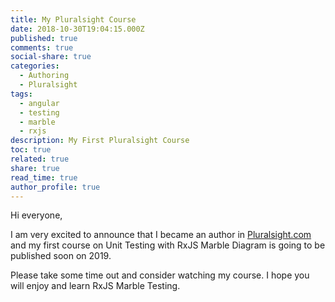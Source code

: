 ```yaml
---
title: My Pluralsight Course
date: 2018-10-30T19:04:15.000Z
published: true
comments: true
social-share: true
categories:
  - Authoring
  - Pluralsight
tags:
  - angular
  - testing
  - marble
  - rxjs
description: My First Pluralsight Course
toc: true
related: true
share: true
read_time: true
author_profile: true
---
```


<p>Hi everyone,</p>
<p>I am very excited to announce that I became an author in <a href="http://pluralsight.com">Pluralsight.com</a> and my first course on Unit Testing with RxJS Marble Diagram is going to be published soon on 2019.</p>
<p>Please take some time out and consider watching my course. I hope you will enjoy and learn RxJS Marble Testing.</p>
